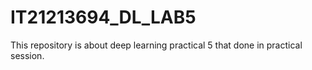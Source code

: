 # IT21213694_DL_LAB5
This repository is about deep learning practical 5 that done in practical session. 
